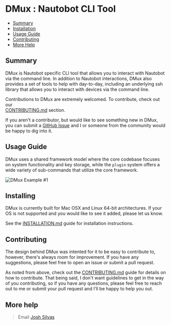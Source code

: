 # DMux : Nautobot CLI Tool
* [Summary](#summary)
* [Installation](#installing)
* [Usage Guide](#usage-guide)
* [Contributing](#contributing)
* [More Help](#more-help)

## Summary
DMux is Nautobot specific CLI tool that allows you to interact with Nautobot via the command line.
In addition to Nautobot interactions, DMux also provides a set of tools to help with day-to-day, including an underlying ssh
library that allows you to interact with devices via the command line.

Contributions to DMux are extremely welcomed. To contribute, check out our  
[CONTRIBUTING.md](docs/contributing.md) section.

If you aren't a contributor, but would like to see something new in DMux,
you can submit a [GitHub Issue](https://github.com/josh-silvas/dmux/issues) and I or someone from the community would be
happy to dig into it.

## Usage Guide
DMux uses a shared framework model where the core codebase focuses on system functionality
and key storage, while the `plugin` system offers a wide variety of sub-commands that
utilize the core framework.

![DMux Example #1](images/example_1.gif)

## Installing
DMux is currently built for Mac OSX and Linux 64-bit architectures. If your
OS is not supported and you would like to see it added, please let us know.

See the [INSTALLATION.md](docs/installation.md) guide for installation instructions.

## Contributing
The design behind DMux was intented for it to be easy to contribute to, however, there's
always room for improvement. If you have any suggestions, please feel free to open an issue or
submit a pull request.

As noted from above, check out the [CONTRIBUTING.md](docs/contributing.md) guide for details on how to contribute. That being said,
I don't want guidelines to get in the way of you contributing, so if you have any questions, please feel free to reach out to me
or submit your pull request and I'll be happy to help you out.

## More help
> Email [Josh Silvas](mailto:josh@jsilvas.com)
